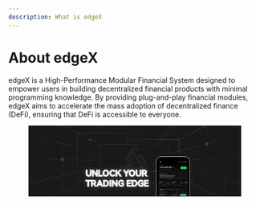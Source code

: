 ```yaml
---
description: What is edgeX
---
```


# About edgeX

edgeX is a High-Performance Modular Financial System designed to empower users in building decentralized financial products with minimal programming knowledge. By providing plug-and-play financial modules, edgeX aims to accelerate the mass adoption of decentralized finance (DeFi), ensuring that DeFi is accessible to everyone.



<figure><img src=".gitbook/assets/X header 5 (1).png" alt=""><figcaption></figcaption></figure>



